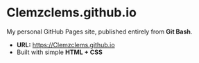 # Clemzclems.github.io

My personal GitHub Pages site, published entirely from **Git Bash**.

- **URL:** https://Clemzclems.github.io
- Built with simple **HTML + CSS**
